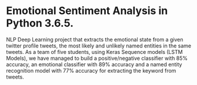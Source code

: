 # Emotional Sentiment Analysis in Python 3.6.5.
NLP Deep Learning project that extracts the emotional state from a given twitter profile tweets, the most likely and unlikely named entities in the same tweets.
As a team of five students, using Keras Sequence models (LSTM Models), we have managed to build a positive/negative classifier with 85% accuracy, an emotional classifier with 89% accuracy and a named entity recognition model with 77% accuracy for extracting the keyword from tweets.
